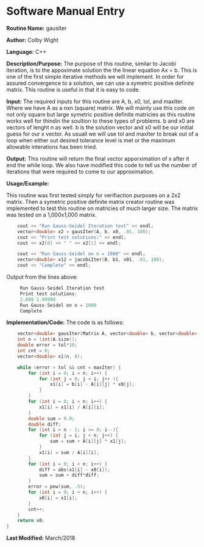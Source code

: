 
# Software Manual Entry

**Routine Name:**  gausIter

**Author:** Colby Wight

**Language:** C++

**Description/Purpose:**  The purpose of this routine, similar to Jacobi iteration, is to the appoximate solution the the linear equation Ax = b. This is one of the first simple iterative methods we will implement. In order for assured convergence to a solution, we can use a symetric positive definite matrix. This routine is useful in that it is easy to code.

**Input:** The required inputs for this routine are A, b, x0, tol, and maxIter. Where we have A as a nxn (square) matrix. We will mainly use this code on not only square but large symetric positive definite matricies as this routine works well for thindin the soultion to these types of problems. b and x0 are vectors of lenght n as well. b is the solution vector and x0 will be our initial guess for our x vector. As usuall we will use tol and maxIter to break out of a loop when either out desired tolerance level is met or the maximum allowable interations has been tried.

**Output:** This routine will return the final vector apporximation of x after it end the while loop. We also have modified this code to tell us the number of iterations that were required to come to our approximation.

**Usage/Example:**

This routine was first tested simply for verifiaction purposes on a 2x2 matrix. Then a symetric positive definite matrix creator routine was implemented to test this routine on matricies of much larger size. The matrix was tested on a 1,000x1,000 matrix.

```C++
    cout << "Run Gauss-Seidel Iteration test" << endl;
    vector<double> x2 = gausIter(A, b, x0, .01, 100);
    cout << "Print test solutions:" << endl;
    cout << x2[0] << " " << x2[1] << endl;

    cout << "Run Gauss-Seidel on n = 1000" << endl;
    vector<double> x12 = jacobiIter(B, b1, x01, .01, 100);
    cout << "Complete" << endl;
```

Output from the lines above:

```C++
     Run Gauss-Seidel Iteration test
     Print test solutions:
     2.008 1.99998
     Run Gauss-Seidel on n = 1000
     Complete
```

**Implementation/Code:** The code is as follows:
```C++
    vector<double> gausIter(Matrix A, vector<double> b, vector<double> x0, double tol, int maxIter) {
    int n = (int)A.size();
    double error = tol*10;
    int cnt = 0;
    vector<double> x1(n, 0);

    while (error > tol && cnt < maxIter) {
        for (int i = 0; i < n; i++) {
            for (int j = 0; j < i; j++ ){
                x1[i] = b[i] - A[i][j] * x0[j];
            }
        }
        for (int i = 0; i < n; i++) {
            x1[i] = x1[i] / A[i][i];
        }
        double sum = 0.0;
        double diff;
        for (int i = n - 1; i >= 0; i--){
            for (int j = i; j < n; j++) {
                sum = sum + A[i][j] * x1[j];
            }
            x1[i] = sum / A[i][i];
        }
        for (int i = 0; i < n; i++) {
            diff = abs(x1[i] - x0[i]);
            sum = sum + diff*diff;
        }
        error = pow(sum, .5);
        for (int i = 0; i < n; i++) {
            x0[i] = x1[i];
        }
        cnt++;
    }
    return x0;
}
```
**Last Modified:** March/2018
